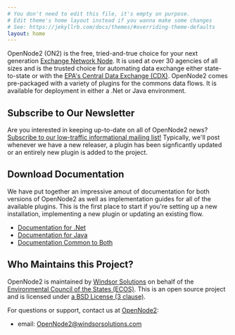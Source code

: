 ```yaml
---
# You don't need to edit this file, it's empty on purpose.
# Edit theme's home layout instead if you wanna make some changes
# See: https://jekyllrb.com/docs/themes/#overriding-theme-defaults
layout: home
---
```


OpenNode2 (ON2) is the free, tried-and-true choice for your next
generation [Exchange Network Node](http://exchangenetwork.net/). It is used at
over 30 agencies of all sizes and is the trusted choice for automating data
exchange either state-to-state or with
the [EPA's Central Data Exchange (CDX)](https://cdx.epa.gov/). OpenNode2 comes
pre-packaged with a variety of plugins for the commons data flows. It is
available for deployment in either a .Net or Java environment.

## Subscribe to Our Newsletter

Are you interested in keeping up-to-date on all of OpenNode2 news? [Subscribe to
our low-traffic informational mailing list!](http://windsorsolutions.us5.list-manage.com/subscribe?u=d3cd0d4084d6cdc35e52aaba6&id=6bf1c39340)
Typically, we'll post whenever we have a new releaser, a plugin has been
signficantly updated or an entirely new plugin is added to the project.

## Download Documentation

We have put together an impressive amout of documentation for both versions of
OpenNode2 as well as implementation guides for all of the available plugins.
This is the first place to start if you're setting up a new installation,
implementing a new plugin or updating an existing flow.

* [Documentation for .Net](https://github.com/WindsorSolutions/opennode2/blob/master/customer-docs/dotnet)
* [Documentation for Java](https://github.com/WindsorSolutions/opennode2/blob/master/customer-docs/java)
* [Documentation Common to Both](https://github.com/WindsorSolutions/opennode2/blob/master/customer-docs/common)

## Who Maintains this Project?

OpenNode2 is maintained by [Windsor Solutions](http://www.windsorsolutions.com/)
on behalf of
the [Environmental Council of the States (ECOS)](https://www.ecos.org/). This is
an open source project and is licensed under [a BSD License (3
clause)](https://github.com/WindsorSolutions/opennode2/blob/master/LICENSE.md).

For questions or support, contact us
at [OpenNode2](mailto:opennode2@windsorsolutions.com):

* email: [OpenNode2@windsorsolutions.com](mailto:opennode2@windsorsolutions.com)
  

